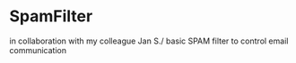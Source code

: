 # SpamFilter
in collaboration with my colleague Jan S./
basic SPAM filter to control email communication
